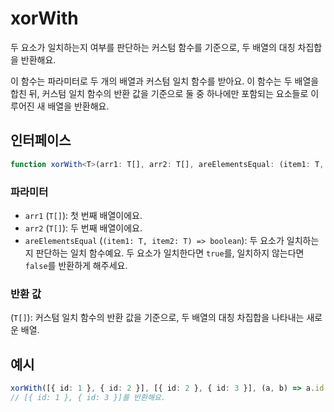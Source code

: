 # xorWith

두 요소가 일치하는지 여부를 판단하는 커스텀 함수를 기준으로, 두 배열의 대칭 차집합을 반환해요.

이 함수는 파라미터로 두 개의 배열과 커스텀 일치 함수를 받아요.
이 함수는 두 배열을 합친 뒤, 커스텀 일치 함수의 반환 값을 기준으로 둘 중 하나에만 포함되는 요소들로 이루어진 새 배열을 반환해요.

## 인터페이스

```typescript
function xorWith<T>(arr1: T[], arr2: T[], areElementsEqual: (item1: T, item2: T) => boolean): T[];
```

### 파라미터

- `arr1` (`T[]`): 첫 번째 배열이에요.
- `arr2` (`T[]`): 두 번째 배열이에요.
- `areElementsEqual` (`(item1: T, item2: T) => boolean`): 두 요소가 일치하는지 판단하는 일치 함수예요. 두 요소가 일치한다면 `true`를, 일치하지 않는다면 `false`를 반환하게 해주세요.

### 반환 값

(`T[]`): 커스텀 일치 함수의 반환 값을 기준으로, 두 배열의 대칭 차집합을 나타내는 새로운 배열.

## 예시

```typescript
xorWith([{ id: 1 }, { id: 2 }], [{ id: 2 }, { id: 3 }], (a, b) => a.id === b.id);
// [{ id: 1 }, { id: 3 }]를 반환해요.
```
